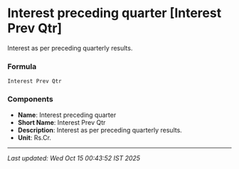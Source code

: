 # Interest preceding quarter [Interest Prev Qtr]
Interest as per preceding quarterly results.

### Formula
```text
Interest Prev Qtr
```


### Components
- **Name**: Interest preceding quarter
- **Short Name**: Interest Prev Qtr
- **Description**: Interest as per preceding quarterly results.
- **Unit**: Rs.Cr.

---
*Last updated: Wed Oct 15 00:43:52 IST 2025*
